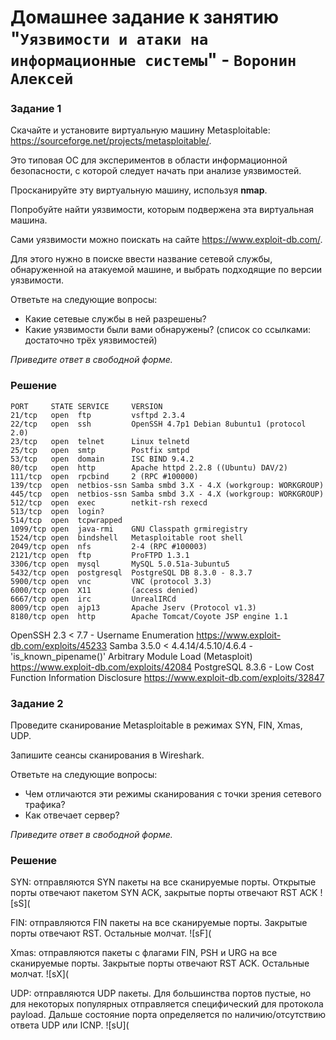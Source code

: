 # Домашнее задание к занятию "`Уязвимости и атаки на информационные системы`" - `Воронин Алексей`



### Задание 1

Скачайте и установите виртуальную машину Metasploitable: https://sourceforge.net/projects/metasploitable/.

Это типовая ОС для экспериментов в области информационной безопасности, с которой следует начать при анализе уязвимостей.

Просканируйте эту виртуальную машину, используя **nmap**.

Попробуйте найти уязвимости, которым подвержена эта виртуальная машина.

Сами уязвимости можно поискать на сайте https://www.exploit-db.com/.

Для этого нужно в поиске ввести название сетевой службы, обнаруженной на атакуемой машине, и выбрать подходящие по версии уязвимости.

Ответьте на следующие вопросы:

- Какие сетевые службы в ней разрешены?
- Какие уязвимости были вами обнаружены? (список со ссылками: достаточно трёх уязвимостей)
  
*Приведите ответ в свободной форме.*  

### Решение

```
PORT     STATE SERVICE     VERSION
21/tcp   open  ftp         vsftpd 2.3.4
22/tcp   open  ssh         OpenSSH 4.7p1 Debian 8ubuntu1 (protocol 2.0)
23/tcp   open  telnet      Linux telnetd
25/tcp   open  smtp        Postfix smtpd
53/tcp   open  domain      ISC BIND 9.4.2
80/tcp   open  http        Apache httpd 2.2.8 ((Ubuntu) DAV/2)
111/tcp  open  rpcbind     2 (RPC #100000)
139/tcp  open  netbios-ssn Samba smbd 3.X - 4.X (workgroup: WORKGROUP)
445/tcp  open  netbios-ssn Samba smbd 3.X - 4.X (workgroup: WORKGROUP)
512/tcp  open  exec        netkit-rsh rexecd
513/tcp  open  login?
514/tcp  open  tcpwrapped
1099/tcp open  java-rmi    GNU Classpath grmiregistry
1524/tcp open  bindshell   Metasploitable root shell
2049/tcp open  nfs         2-4 (RPC #100003)
2121/tcp open  ftp         ProFTPD 1.3.1
3306/tcp open  mysql       MySQL 5.0.51a-3ubuntu5
5432/tcp open  postgresql  PostgreSQL DB 8.3.0 - 8.3.7
5900/tcp open  vnc         VNC (protocol 3.3)
6000/tcp open  X11         (access denied)
6667/tcp open  irc         UnrealIRCd
8009/tcp open  ajp13       Apache Jserv (Protocol v1.3)
8180/tcp open  http        Apache Tomcat/Coyote JSP engine 1.1
```

OpenSSH 2.3 < 7.7 - Username Enumeration https://www.exploit-db.com/exploits/45233
Samba 3.5.0 < 4.4.14/4.5.10/4.6.4 - 'is_known_pipename()' Arbitrary Module Load (Metasploit) https://www.exploit-db.com/exploits/42084
PostgreSQL 8.3.6 - Low Cost Function Information Disclosure https://www.exploit-db.com/exploits/32847

### Задание 2

Проведите сканирование Metasploitable в режимах SYN, FIN, Xmas, UDP.

Запишите сеансы сканирования в Wireshark.

Ответьте на следующие вопросы:

- Чем отличаются эти режимы сканирования с точки зрения сетевого трафика?
- Как отвечает сервер?

*Приведите ответ в свободной форме.*


### Решение

SYN: отправляются SYN пакеты на все сканируемые порты. Открытые порты отвечают пакетом SYN ACK, закрытые порты отвечают RST ACK
![sS](

FIN: отправляются FIN пакеты на все сканируемые порты. Закрытые порты отвечают RST. Остальные молчат.
![sF](

Xmas: отправляются пакеты c флагами FIN, PSH и URG на все сканируемые порты. Закрытые порты отвечают RST ACK. Остальные молчат.
![sX](

UDP: отправляются UDP пакеты. Для большинства портов пустые, но для некоторых популярных отправляется специфический для протокола payload. Дальше состояние порта определяется по наличию/отсутствию ответа UDP или ICNP.
![sU](

